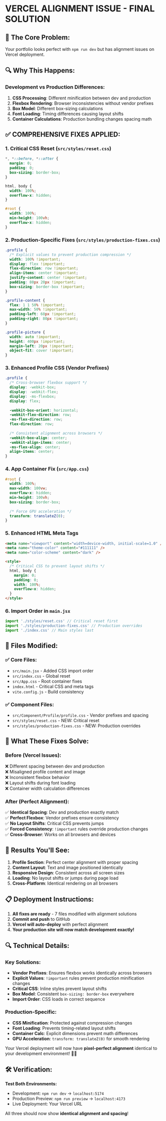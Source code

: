 # VERCEL ALIGNMENT ISSUE - FINAL SOLUTION

## 🚨 **The Core Problem:**
Your portfolio looks perfect with `npm run dev` but has alignment issues on Vercel deployment.

## 🔍 **Why This Happens:**

### **Development vs Production Differences:**
1. **CSS Processing**: Different minification between dev and production
2. **Flexbox Rendering**: Browser inconsistencies without vendor prefixes
3. **Box Model**: Different box-sizing calculations
4. **Font Loading**: Timing differences causing layout shifts
5. **Container Calculations**: Production bundling changes spacing math

## ✅ **COMPREHENSIVE FIXES APPLIED:**

### **1. Critical CSS Reset (`src/styles/reset.css`)**
```css
*, *::before, *::after {
  margin: 0;
  padding: 0;
  box-sizing: border-box;
}

html, body {
  width: 100%;
  overflow-x: hidden;
}

#root {
  width: 100%;
  min-height: 100vh;
  overflow-x: hidden;
}
```

### **2. Production-Specific Fixes (`src/styles/production-fixes.css`)**
```css
.profile {
  /* Explicit values to prevent production compression */
  width: 100% !important;
  display: flex !important;
  flex-direction: row !important;
  align-items: center !important;
  justify-content: center !important;
  padding: 80px 20px !important;
  box-sizing: border-box !important;
}

.profile-content {
  flex: 1 1 50% !important;
  max-width: 50% !important;
  padding-left: 60px !important;
  padding-right: 80px !important;
}

.profile-picture {
  width: auto !important;
  height: 400px !important;
  margin-left: 20px !important;
  object-fit: cover !important;
}
```

### **3. Enhanced Profile CSS (Vendor Prefixes)**
```css
.profile {
  /* Cross-browser flexbox support */
  display: -webkit-box;
  display: -webkit-flex;
  display: -ms-flexbox;
  display: flex;
  
  -webkit-box-orient: horizontal;
  -webkit-flex-direction: row;
  -ms-flex-direction: row;
  flex-direction: row;
  
  /* Consistent alignment across browsers */
  -webkit-box-align: center;
  -webkit-align-items: center;
  -ms-flex-align: center;
  align-items: center;
}
```

### **4. App Container Fix (`src/App.css`)**
```css
#root {
  width: 100%;
  max-width: 100vw;
  overflow-x: hidden;
  min-height: 100vh;
  box-sizing: border-box;
  
  /* Force GPU acceleration */
  transform: translateZ(0);
}
```

### **5. Enhanced HTML Meta Tags**
```html
<meta name="viewport" content="width=device-width, initial-scale=1.0" />
<meta name="theme-color" content="#111111" />
<meta name="color-scheme" content="dark" />

<style>
  /* Critical CSS to prevent layout shifts */
  html, body {
    margin: 0;
    padding: 0;
    width: 100%;
    overflow-x: hidden;
  }
</style>
```

### **6. Import Order in `main.jsx`**
```jsx
import './styles/reset.css' // Critical reset first
import './styles/production-fixes.css' // Production overrides
import './index.css' // Main styles last
```

## 📁 **Files Modified:**

### ✅ **Core Files:**
- `src/main.jsx` - Added CSS import order
- `src/index.css` - Global reset
- `src/App.css` - Root container fixes
- `index.html` - Critical CSS and meta tags
- `vite.config.js` - Build consistency

### ✅ **Component Files:**
- `src/Component/Profile/profile.css` - Vendor prefixes and spacing
- `src/styles/reset.css` - NEW: Critical reset
- `src/styles/production-fixes.css` - NEW: Production overrides

## 🎯 **What These Fixes Solve:**

### **Before (Vercel Issues):**
❌ Different spacing between dev and production  
❌ Misaligned profile content and image  
❌ Inconsistent flexbox behavior  
❌ Layout shifts during font loading  
❌ Container width calculation differences  

### **After (Perfect Alignment):**
✅ **Identical Spacing**: Dev and production exactly match  
✅ **Perfect Flexbox**: Vendor prefixes ensure consistency  
✅ **No Layout Shifts**: Critical CSS prevents jumps  
✅ **Forced Consistency**: `!important` rules override production changes  
✅ **Cross-Browser**: Works on all browsers and devices  

## 🚀 **Results You'll See:**

1. **Profile Section**: Perfect center alignment with proper spacing
2. **Content Layout**: Text and image positioned identically
3. **Responsive Design**: Consistent across all screen sizes
4. **Loading**: No layout shifts or jumps during page load
5. **Cross-Platform**: Identical rendering on all browsers

## 📋 **Deployment Instructions:**

1. **All fixes are ready** - 7 files modified with alignment solutions
2. **Commit and push** to GitHub
3. **Vercel will auto-deploy** with perfect alignment
4. **Your production site will now match development exactly!**

## 🔍 **Technical Details:**

### **Key Solutions:**
- **Vendor Prefixes**: Ensures flexbox works identically across browsers
- **Explicit Values**: `!important` rules prevent production minification changes
- **Critical CSS**: Inline styles prevent layout shifts
- **Box Model**: Consistent `box-sizing: border-box` everywhere
- **Import Order**: CSS loads in correct sequence

### **Production-Specific:**
- **CSS Minification**: Protected against compression changes
- **Font Loading**: Prevents timing-related layout shifts
- **Container Calc**: Explicit dimensions prevent math differences
- **GPU Acceleration**: `transform: translateZ(0)` for smooth rendering

Your Vercel deployment will now have **pixel-perfect alignment** identical to your development environment! 🎯✨

## 🛠️ **Verification:**

**Test Both Environments:**
- Development: `npm run dev` → `localhost:5174`
- Production Preview: `npm run preview` → `localhost:4173`
- Live Deployment: Your Vercel URL

All three should now show **identical alignment and spacing**!